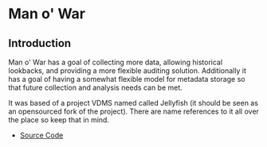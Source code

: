 # Man o' War

## Introduction

Man o' War has a goal of collecting more data, allowing historical lookbacks, and
providing a more flexible auditing solution. Additionally it has a goal of having
a somewhat flexible model for metadata storage so that future collection and analysis
needs can be met.

It was based of a project VDMS named called Jellyfish (it should be seen as an
opensourced fork of the project). There are name references to it all over the
place so keep that in mind.

* [Source Code](https://github.com/chalbersma/manowar)
